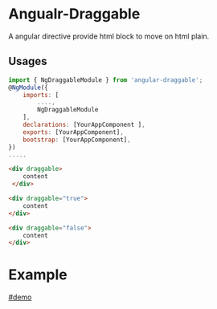 # Angualr-Draggable
A angular directive provide html block to move on html plain.

## Usages
 
```js
import { NgDraggableModule } from 'angular-draggable'; 
@NgModule({                                   
    imports: [
        ....,                                
        NgDraggableModule                       
    ],
    declarations: [YourAppComponent ],
    exports: [YourAppComponent],
    bootstrap: [YourAppComponent],
})
.....


```

```html
<div draggable>
    content
 </div>    

```


```html
<div draggable="true">
    content
</div>    

```

```html
<div draggable="false">
    content
</div>    

```
# Example
   [#demo](https://coderajay.github.io/angular-draggable)
   
   
   